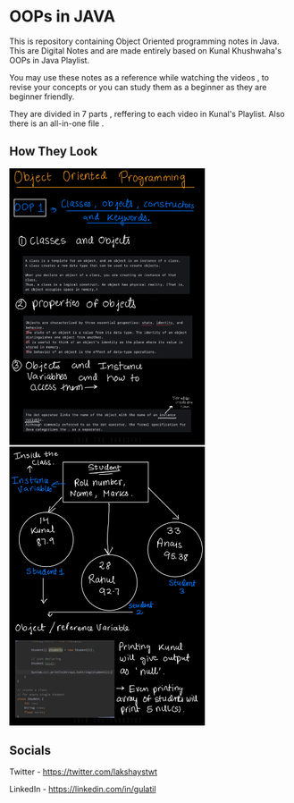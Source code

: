 
# OOPs in JAVA 

This is repository containing Object Oriented programming notes in Java. This are 
Digital Notes and are made entirely based on Kunal Khushwaha's OOPs in Java Playlist.

You may use these notes as a reference while watching the videos , to revise your 
concepts or you can study them as a beginner as they are beginner friendly.

They are divided in 7 parts , reffering to each video in Kunal's Playlist. Also there
is an all-in-one file .


## How They Look


<img src="https://github.com/lakshaycodesgit/OOPs_Java/blob/main/oo%5Bp1.png" alt="Your image title" width="350"/>
<img src="https://github.com/lakshaycodesgit/OOPs_Java/blob/main/oop2.png" alt="Your image title" width="350"/>



## Socials

Twitter - https://twitter.com/lakshaystwt

LinkedIn - https://linkedin.com/in/gulatil
